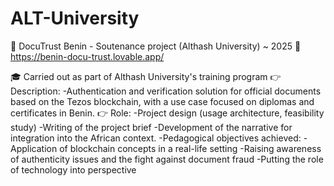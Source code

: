 # ALT-University
💼 DocuTrust Benin - Soutenance project (Althash University) ~ 2025
🔗 https://benin-docu-trust.lovable.app/

🎓 Carried out as part of Althash University's training program
👉 Description:
-Authentication and verification solution for official documents based on the Tezos blockchain, with a use case focused on diplomas and certificates in Benin.
👉 Role:
-Project design (usage architecture, feasibility study)
-Writing of the project brief
-Development of the narrative for integration into the African context.
-Pedagogical objectives achieved:
-Application of blockchain concepts in a real-life setting
-Raising awareness of authenticity issues and the fight against document fraud
-Putting the role of technology into perspective
